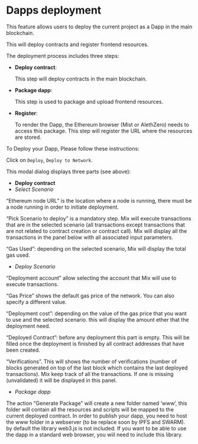 # Dapps deployment

This feature allows users to deploy the current project as a Dapp in the main blockchain.

This will deploy contracts and register frontend resources.

The deployment process includes three steps:

* **Deploy contract**:

  This step will deploy contracts in the main blockchain.

* **Package dapp**:

  This step is used to package and upload frontend resources.

* **Register**:

  To render the Dapp, the Ethereum browser \(Mist or AlethZero\) needs to access this package. This step will register the URL where the resources are stored.

To Deploy your Dapp, Please follow these instructions:

Click on `Deploy`, `Deploy to Network`.

This modal dialog displays three parts \(see above\):

* **Deploy contract**
* _Select Scenario_

“Ethereum node URL” is the location where a node is running, there must be a node running in order to initiate deployment.

“Pick Scenario to deploy” is a mandatory step. Mix will execute transactions that are in the selected scenario \(all transactions except transactions that are not related to contract creation or contract call\). Mix will display all the transactions in the panel below with all associated input parameters.

“Gas Used”: depending on the selected scenario, Mix will display the total gas used.

* _Deploy Scenario_

“Deployment account” allow selecting the account that Mix will use to execute transactions.

“Gas Price” shows the default gas price of the network. You can also specify a different value.

“Deployment cost”: depending on the value of the gas price that you want to use and the selected scenario. this will display the amount ether that the deployment need.

“Deployed Contract”: before any deployment this part is empty. This will be filled once the deployment is finished by all contract addresses that have been created.

“Verifications”. This will shows the number of verifications \(number of blocks generated on top of the last block which contains the last deployed transactions\). Mix keep track of all the transactions. If one is missing \(unvalidated\) it will be displayed in this panel.

* _Package dapp_

The action “Generate Package” will create a new folder named ‘www’, this folder will contain all the resources and scripts will be mapped to the current deployed contract. In order to publish your dapp, you need to host the www folder in a webserver \(to be replace soon by IPFS and SWARM\). by default the library web3.js is not included. If you want to be able to use the dapp in a standard web browser, you wiil need to include this library.

